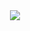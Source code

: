 <div id="header" align="center">
  <img src="https://i.giphy.com/media/v1.Y2lkPTc5MGI3NjExZWZ5aDg0andrcXh3OTdha2cwMzZja3ltZjZ6Mzl4N2JzZ3p1ODVtciZlcD12MV9pbnRlcm5hbF9naWZfYnlfaWQmY3Q9Zw/MPxg9U887PS0B8XT4J/giphy.gif"/>
</div>


